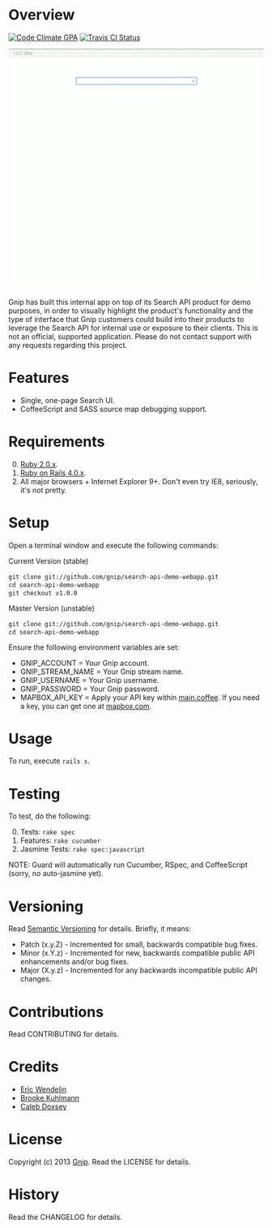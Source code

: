 # Overview

[![Code Climate GPA](https://codeclimate.com/github/gnip/search-api-demo-webapp.png)](https://codeclimate.com/github/gnip/search-api-demo-webapp)
[![Travis CI Status](https://secure.travis-ci.org/gnip/search-api-demo-webapp.png)](http://travis-ci.org/gnip/search-api-demo-webapp)

![Gnip Search Demo](search-demo.gif)

Gnip has built this internal app on top of its Search API product for demo purposes,
in order to visually highlight the product's functionality and the type of interface
that Gnip customers could build into their products to leverage the Search API for
internal use or exposure to their clients. This is not an official, supported application.
Please do not contact support with any requests regarding this project.

# Features

* Single, one-page Search UI.
* CoffeeScript and SASS source map debugging support.

# Requirements

0. [Ruby 2.0.x](http://www.ruby-lang.org).
0. [Ruby on Rails 4.0.x](http://rubyonrails.org).
0. All major browsers + Internet Explorer 9+. Don't even try IE8, seriously, it's not pretty.

# Setup

Open a terminal window and execute the following commands:

Current Version (stable)

    git clone git://github.com/gnip/search-api-demo-webapp.git
    cd search-api-demo-webapp
    git checkout v1.0.0

Master Version (unstable)

    git clone git://github.com/gnip/search-api-demo-webapp.git
    cd search-api-demo-webapp

Ensure the following environment variables are set:

* GNIP_ACCOUNT = Your Gnip account.
* GNIP_STREAM_NAME = Your Gnip stream name.
* GNIP_USERNAME = Your Gnip username.
* GNIP_PASSWORD = Your Gnip password.
* MAPBOX_API_KEY = Apply your API key within [main.coffee](app/assets/javascripts/main.coffee).
  If you need a key, you can get one at [mapbox.com](http://www.mapbox.com).

# Usage

To run, execute `rails s`.

# Testing

To test, do the following:

0. Tests: `rake spec`
0. Features: `rake cucumber`
0. Jasmine Tests: `rake spec:javascript`

NOTE: Guard will automatically run Cucumber, RSpec, and CoffeeScript (sorry, no auto-jasmine yet).

# Versioning

Read [Semantic Versioning](http://semver.org) for details. Briefly, it means:

* Patch (x.y.Z) - Incremented for small, backwards compatible bug fixes.
* Minor (x.Y.z) - Incremented for new, backwards compatible public API enhancements and/or bug fixes.
* Major (X.y.z) - Incremented for any backwards incompatible public API changes.

# Contributions

Read CONTRIBUTING for details.

# Credits

* [Eric Wendelin](https://github.com/eriwen)
* [Brooke Kuhlmann](https://github.com/bkuhlmann)
* [Caleb Doxsey](https://github.com/calebdoxsey)

# License

Copyright (c) 2013 [Gnip](http://gnip.com).
Read the LICENSE for details.

# History

Read the CHANGELOG for details.
